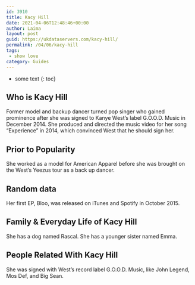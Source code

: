 ```yaml
---
id: 3910
title: Kacy Hill
date: 2021-04-06T12:48:46+00:00
author: Laima
layout: post
guid: https://ukdataservers.com/kacy-hill/
permalink: /04/06/kacy-hill
tags:
 - show love
category: Guides
---
```


* some text
{: toc}


## Who is Kacy Hill
                  
                  
                  
Former model and backup dancer turned pop singer who gained prominence after she was signed to Kanye West&#8217;s label G.O.O.D. Music in December 2014. She produced and directed the music video for her song &#8220;Experience&#8221; in 2014, which convinced West that he should sign her.
                  
              
            
              
            
                
                
                
## Prior to Popularity
                  
                  
                  
She worked as a model for American Apparel before she was brought on the West&#8217;s Yeezus tour as a back up dancer.
                  
              
            
              
            
                
                
                
## Random data
                  
                  
                  
Her first EP, Bloo, was released on iTunes and Spotify in October 2015.
                  
              
            
              
            
                
                
                
## Family & Everyday Life of Kacy Hill
                  
                  
                  
She has a dog named Rascal. She has a younger sister named Emma.
                  
              
            
              
            
                
                
                
## People Related With Kacy Hill
                  
                  
                  
She was signed with West&#8217;s record label G.O.O.D. Music, like John Legend, Mos Def, and Big Sean.
                  
              
            
              
            
                
              
            
              
              
            
            
              
            
          
          
          